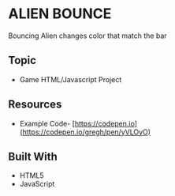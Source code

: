 # ALIEN BOUNCE
Bouncing Alien changes color that match the bar

## Topic
* Game HTML/Javascript Project

## Resources
* Example Code- [https://codepen.io](https://codepen.io/gregh/pen/yVLOyO)

## Built With
* HTML5
* JavaScript

